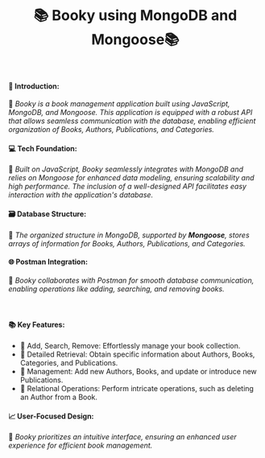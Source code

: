 <h1 align="center">📚 Booky using MongoDB and Mongoose📚</h1><br>

<h4>📝 Introduction:</h4>
📔 <i>Booky is a book management application built using JavaScript, MongoDB, and Mongoose. This application is equipped with a robust API that allows seamless communication with the database, enabling efficient organization of Books, Authors, Publications, and Categories.</i><br>

<h4>💻 Tech Foundation:</h4>
📔 <i>Built on JavaScript, Booky seamlessly integrates with MongoDB and relies on Mongoose for enhanced data modeling, ensuring scalability and high performance. The inclusion of a well-designed API facilitates easy interaction with the application's database.</i><br>

<h4>🗃️ Database Structure:</h4>
📔 <i>The organized structure in MongoDB, supported by <span style="font-weight: bold;">Mongoose</span>, stores arrays of information for Books, Authors, Publications, and Categories.</i><br>

<h4>🌐 Postman Integration:</h4>
📔 <i>Booky collaborates with Postman for smooth database communication, enabling operations like adding, searching, and removing books.</i><br><br>
</i><br>

<h4>📚 Key Features:</h4>
<ul>
  <li>📔  Add, Search, Remove:</strong> Effortlessly manage your book collection.</li>
  <li>📔  Detailed Retrieval:</strong> Obtain specific information about Authors, Books, Categories, and Publications.</li>
  <li>📔  Management:</strong> Add new Authors, Books, and update or introduce new Publications.</li>
  <li>📔  Relational Operations:</strong> Perform intricate operations, such as deleting an Author from a Book.</li>
</ul>

<h4>📈 User-Focused Design:</h4>
📔 <i>Booky prioritizes an intuitive interface, ensuring an enhanced user experience for efficient book management.</i><br>


